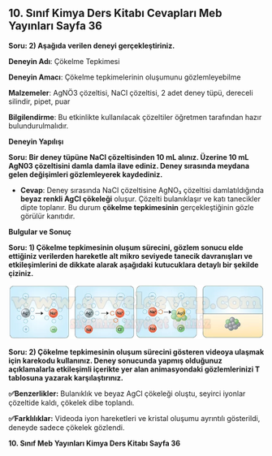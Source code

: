 ## 10. Sınıf Kimya Ders Kitabı Cevapları Meb Yayınları Sayfa 36

**Soru: 2) Aşağıda verilen deneyi gerçekleştiriniz.**

**Deneyin Adı**: Çökelme Tepkimesi

**Deneyin Amacı**: Çökelme tepkimelerinin oluşumunu gözlemleyebilme

**Malzemeler**: AgNÖ3 çözeltisi, NaCI çözeltisi, 2 adet deney tüpü, dereceli silindir, pipet, puar

**Bilgilendirme**: Bu etkinlikte kullanılacak çözeltiler öğretmen tarafından hazır bulundurulmalıdır.

**Deneyin Yapılışı**

**Soru: Bir deney tüpüne NaCI çözeltisinden 10 mL alınız. Üzerine 10 mL AgN03 çözeltisini damla damla ilave ediniz. Deney sırasında meydana gelen değişimleri gözlemleyerek kaydediniz.**

* **Cevap**: Deney sırasında NaCl çözeltisine AgNO₃ çözeltisi damlatıldığında **beyaz renkli AgCl çökeleği** oluşur. Çözelti bulanıklaşır ve katı tanecikler dipte toplanır. Bu durum **çökelme tepkimesinin** gerçekleştiğinin gözle görülür kanıtıdır.

**Bulgular ve Sonuç**

**Soru: 1) Çökelme tepkimesinin oluşum sürecini, gözlem sonucu elde ettiğiniz verilerden hareketle alt mikro seviyede tanecik davranışları ve etkileşimlerini de dikkate alarak aşağıdaki kutucuklara detaylı bir şekilde çiziniz.**

![](./image1.webp)

**Soru: 2) Çökelme tepkimesinin oluşum sürecini gösteren videoya ulaşmak için karekodu kullanınız. Deney sonucunda yapmış olduğunuz açıklamalarla etkileşimli içerikte yer alan animasyondaki gözlemlerinizi T tablosuna yazarak karşılaştırınız.**

**✅Benzerlikler:** Bulanıklık ve beyaz AgCl çökeleği oluştu, seyirci iyonlar çözeltide kaldı, çökelek dibe toplandı.

**✅Farklılıklar:** Videoda iyon hareketleri ve kristal oluşumu ayrıntılı gösterildi, deneyde sadece çökelek gözlendi.

**10. Sınıf Meb Yayınları Kimya Ders Kitabı Sayfa 36**